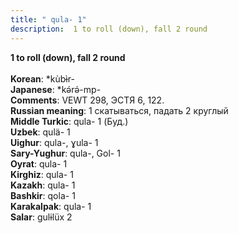```yaml
---
title: " qula- 1"
description:  1 to roll (down), fall 2 round
---
```

<strong> 1 to roll (down), fall 2 round</strong><br><br>
<strong>Korean</strong>:  *kùbɨ̀r-<br>
<strong>Japanese</strong>:  *kǝ́rǝ́-mp-<br>
<strong>Comments</strong>:  VEWT 298, ЭСТЯ 6, 122.<br>
<strong>Russian meaning</strong>:  1 скатываться, падать 2 круглый<br>
<strong>Middle Turkic</strong>:  qula- 1 (Буд.)<br>
<strong>Uzbek</strong>:  qulä- 1<br>
<strong>Uighur</strong>:  qula-, ɣula- 1<br>
<strong>Sary-Yughur</strong>:  qula-, Gol- 1<br>
<strong>Oyrat</strong>:  qula- 1<br>
<strong>Kirghiz</strong>:  qula- 1<br>
<strong>Kazakh</strong>:  qula- 1<br>
<strong>Bashkir</strong>:  qola- 1<br>
<strong>Karakalpak</strong>:  qula- 1<br>
<strong>Salar</strong>:  gulɨlüx 2<br>


